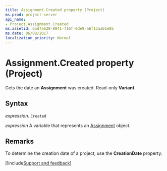 ```yaml
---
title: Assignment.Created property (Project)
ms.prod: project-server
api_name:
- Project.Assignment.Created
ms.assetid: 6ad7a628-8841-716f-0de9-a6f13aa61e85
ms.date: 06/08/2017
localization_priority: Normal
---
```



# Assignment.Created property (Project)

Gets the date an  **Assignment** was created. Read-only **Variant**.


## Syntax

_expression_. `Created`

_expression_ A variable that represents an [Assignment](./Project.Assignment.md) object.


## Remarks

To determine the creation date of a project, use the  **CreationDate** property.

[!include[Support and feedback](~/includes/feedback-boilerplate.md)]